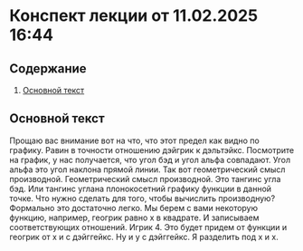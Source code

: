 # Конспект лекции от 11.02.2025 16:44

## Содержание
1. [Основной текст](#основной-текст)

## Основной текст

 Прощаю вас внимание вот на что, что этот предел как видно по графику. Равин в точности отношению дэйгрик к дэльтэйкс. Посмотрите на график, у нас получается, что угол бэд и угол альфа совпадают. Угол альфа это угол наклона прямой линии. Так вот геометрический смысл производной. Геометрический смысл производной. Это тангинс угла бэд. Или тангинс углана плонокосетний графику функции в данной точке. Что нужно сделать для того, чтобы вычислить производную? Формально это достаточно легко. Мы берем с вами некоторую функцию, например, геогрик равно x в квадрате. И записываем соответствующих отношений. Игрик 4. Это будет придем от функции и геогрик от x и с дэйггейкс. Ну и у с дэйггейкс. Я разделить под x и x.
